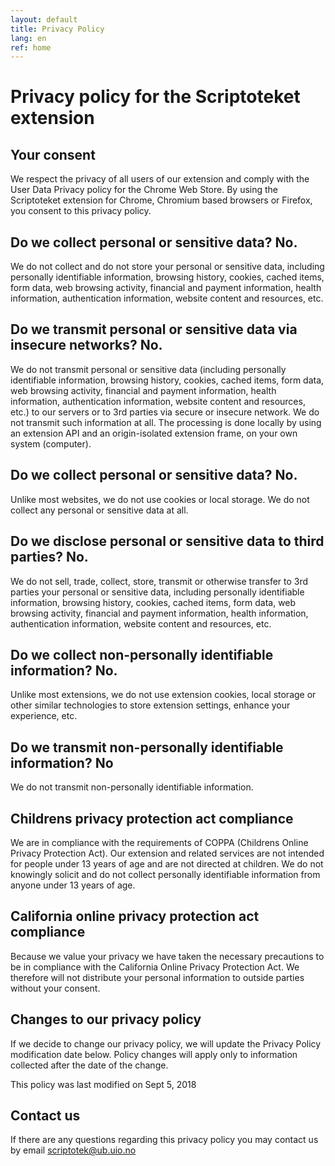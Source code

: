 ```yaml
---
layout: default
title: Privacy Policy
lang: en
ref: home
---
```


#  Privacy policy for the Scriptoteket extension

## Your consent
We respect the privacy of all users of our extension and comply with the User Data Privacy policy for the Chrome Web Store. By using the Scriptoteket extension for Chrome, Chromium based browsers or Firefox, you consent to this privacy policy.

## Do we collect personal or sensitive data? No.

We do not collect and do not store your personal or sensitive data, including personally identifiable information, browsing history, cookies, cached items, form data, web browsing activity, financial and payment information, health information, authentication information, website content and resources, etc.

## Do we transmit personal or sensitive data via insecure networks? No.

We do not transmit personal or sensitive data (including personally identifiable information, browsing history, cookies, cached items, form data, web browsing activity, financial and payment information, health information, authentication information, website content and resources, etc.) to our servers or to 3rd parties via secure or insecure network. We do not transmit such information at all. The processing is done locally by using an extension API and an origin-isolated extension frame, on your own system (computer).

## Do we collect personal or sensitive data? No.

Unlike most websites, we do not use cookies or local storage. We do not collect any personal or sensitive data at all.

## Do we disclose personal or sensitive data to third parties? No.

We do not sell, trade, collect, store, transmit or otherwise transfer to 3rd parties your personal or sensitive data, including personally identifiable information, browsing history, cookies, cached items, form data, web browsing activity, financial and payment information, health information, authentication information, website content and resources, etc.

## Do we collect non-personally identifiable information? No.

Unlike most extensions, we do not use extension cookies, local storage or other similar technologies to store extension settings, enhance your experience, etc.

## Do we transmit non-personally identifiable information? No

We do not transmit non-personally identifiable information.

## Childrens privacy protection act compliance

We are in compliance with the requirements of COPPA (Childrens Online Privacy Protection Act). Our extension and related services are not intended for people under 13 years of age and are not directed at children. We do not knowingly solicit and do not collect personally identifiable information from anyone under 13 years of age.

## California online privacy protection act compliance

Because we value your privacy we have taken the necessary precautions to be in compliance with the California Online Privacy Protection Act. We therefore will not distribute your personal information to outside parties without your consent.

## Changes to our privacy policy

If we decide to change our privacy policy, we will update the Privacy Policy modification date below. Policy changes will apply only to information collected after the date of the change.

This policy was last modified on Sept 5, 2018

## Contact us

If there are any questions regarding this privacy policy you may contact us by email scriptotek@ub.uio.no


